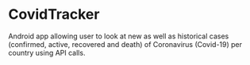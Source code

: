 # CovidTracker

Android app allowing user to look at new as well as historical cases (confirmed, active, recovered and death) of Coronavirus (Covid-19) per country using API calls.
